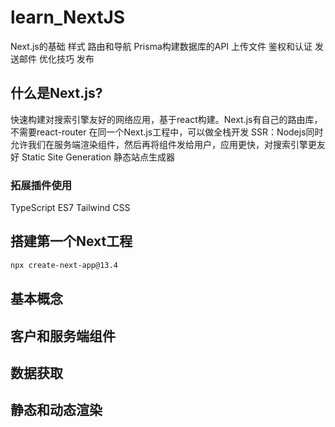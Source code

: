 # learn_NextJS
Next.js的基础 样式 路由和导航 Prisma构建数据库的API   上传文件 鉴权和认证 发送邮件 优化技巧 发布


## 什么是Next.js?
快速构建对搜索引擎友好的网络应用，基于react构建。Next.js有自己的路由库，不需要react-router
在同一个Next.js工程中，可以做全栈开发
SSR：Nodejs同时允许我们在服务端渲染组件，然后再将组件发给用户，应用更快，对搜索引擎更友好
Static Site Generation 静态站点生成器 
### 拓展插件使用
TypeScript ES7 Tailwind CSS
## 搭建第一个Next工程
```bash
npx create-next-app@13.4
```
## 基本概念
## 客户和服务端组件
## 数据获取
## 静态和动态渲染